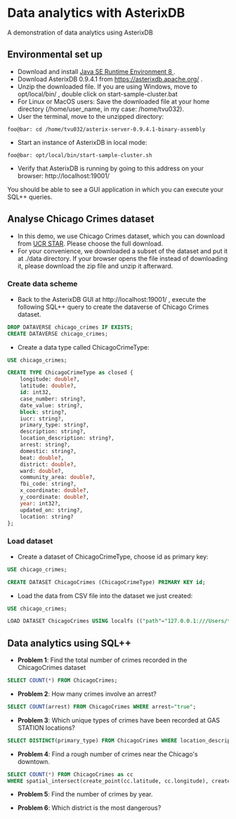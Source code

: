 # Data analytics with AsterixDB
A demonstration of data analytics using AsterixDB

## Environmental set up
* Download and install [Java SE Runtime Environment 8 ](https://www.oracle.com/java/technologies/javase-jre8-downloads.html).
* Download AsterixDB 0.9.4.1 from https://asterixdb.apache.org/ .
* Unzip the downloaded file. 
If you are using Windows, move to opt/local/bin/ , double click on start-sample-cluster.bat 
* For Linux or MacOS users: 
Save the downloaded file at your home directory (/home/user_name, in my case: /home/tvu032).
* User the terminal, move to the unzipped directory: 
```console
foo@bar: cd /home/tvu032/asterix-server-0.9.4.1-binary-assembly
```
* Start an instance of AsterixDB in local mode:

```console
foo@bar: opt/local/bin/start-sample-cluster.sh
```

* Verify that AsterixDB is running by going to this address on your browser:
http://localhost:19001/ 

You should be able to see a GUI application in which you can execute your SQL++ queries.

## Analyse Chicago Crimes dataset 
* In this demo, we use Chicago Crimes dataset, which you can download from [UCR STAR](https://star.cs.ucr.edu/?Chicago%20Crimes#center=41.8376,-87.6322&zoom=11).
Please choose the full download.
* For your convenience, we downloaded a subset of the dataset and put it at ./data directory.
If your browser opens the file instead of downloading it, please download the zip file and unzip it afterward.

### Create data scheme
* Back to the AsterixDB GUI at http://localhost:19001/ , execute the following SQL++ query to create the dataverse of Chicago Crimes dataset.
```sql
DROP DATAVERSE chicago_crimes IF EXISTS;
CREATE DATAVERSE chicago_crimes;
```

* Create a data type called ChicagoCrimeType:
```sql
USE chicago_crimes;

CREATE TYPE ChicagoCrimeType as closed {
    longitude: double?,
    latitude: double?,
    id: int32,
    case_number: string?,
    date_value: string?,
    block: string?,
    iucr: string?,
    primary_type: string?,
    description: string?,
    location_description: string?,
    arrest: string?,
    domestic: string?,
    beat: double?,
    district: double?,
    ward: double?,
    community_area: double?,
    fbi_code: string?,
    x_coordinate: double?,
    y_coordinate: double?,
    year: int32?,
    updated_on: string?,
    location: string?
};
```

### Load dataset
* Create a dataset of ChicagoCrimeType, choose id as primary key:
```sql
USE chicago_crimes;

CREATE DATASET ChicagoCrimes (ChicagoCrimeType) PRIMARY KEY id;
```

* Load the data from CSV file into the dataset we just created:
```sql
USE chicago_crimes;

LOAD DATASET ChicagoCrimes USING localfs (("path"="127.0.0.1:///Users/tinvu/OneDrive/Desktop/asterix-server-0.9.4.1-binary-assembly/datasets/chicago_crimes_sample.csv"), ("format"="delimited-text"), ("delimiter"="\t"), ("header"="true"));
```

## Data analytics using SQL++

* **Problem 1**: Find the total number of crimes recorded in the ChicagoCrimes dataset
```sql
SELECT COUNT(*) FROM ChicagoCrimes;
```

* **Problem 2**: How many crimes involve an arrest?
```sql
SELECT COUNT(arrest) FROM ChicagoCrimes WHERE arrest="true"; 
```

* **Problem 3**: Which unique types of crimes have been recorded at GAS STATION locations?
```sql
SELECT DISTINCT(primary_type) FROM ChicagoCrimes WHERE location_description="GAS STATION";
```

* **Problem 4**: Find a rough number of crimes near the Chicago's downtown.
```sql
SELECT COUNT(*) FROM ChicagoCrimes as cc 
WHERE spatial_intersect(create_point(cc.latitude, cc.longitude), create_circle(create_point(41.8362,-87.6665), 0.15));
```

* **Problem 5**: Find the number of crimes by year.
<!---
```sql
SELECT year, COUNT(*) AS crimes FROM ChicagoCrimes as cc 
GROUP BY cc.year ORDER BY cc.year;
```
-->

* **Problem 6**: Which district is the most dangerous?
<!---
```sql
SELECT district, COUNT(*) AS crimes FROM ChicagoCrimes AS cc 
GROUP BY cc.district ORDER BY crimes;
```
-->
